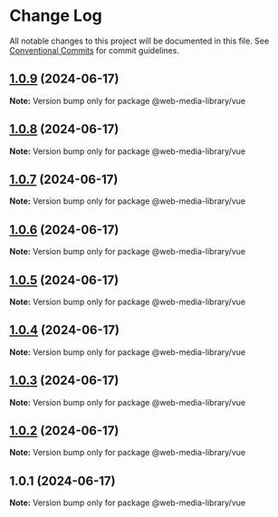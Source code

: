 # Change Log

All notable changes to this project will be documented in this file.
See [Conventional Commits](https://conventionalcommits.org) for commit guidelines.

## [1.0.9](https://github.com/x007xyz/vue-media-library/compare/v1.0.5...v1.0.9) (2024-06-17)

**Note:** Version bump only for package @web-media-library/vue





## [1.0.8](https://github.com/x007xyz/vue-media-library/compare/v1.0.5...v1.0.8) (2024-06-17)

**Note:** Version bump only for package @web-media-library/vue





## [1.0.7](https://github.com/x007xyz/vue-media-library/compare/v1.0.5...v1.0.7) (2024-06-17)

**Note:** Version bump only for package @web-media-library/vue





## [1.0.6](https://github.com/x007xyz/vue-media-library/compare/v1.0.5...v1.0.6) (2024-06-17)

**Note:** Version bump only for package @web-media-library/vue





## [1.0.5](https://github.com/x007xyz/vue-media-library/compare/v1.0.4...v1.0.5) (2024-06-17)

**Note:** Version bump only for package @web-media-library/vue





## [1.0.4](https://github.com/x007xyz/vue-media-library/compare/v1.0.3...v1.0.4) (2024-06-17)

**Note:** Version bump only for package @web-media-library/vue





## [1.0.3](https://github.com/x007xyz/vue-media-library/compare/v1.0.2...v1.0.3) (2024-06-17)

**Note:** Version bump only for package @web-media-library/vue





## [1.0.2](https://github.com/x007xyz/vue-media-library/compare/v1.0.1...v1.0.2) (2024-06-17)

**Note:** Version bump only for package @web-media-library/vue





## 1.0.1 (2024-06-17)

**Note:** Version bump only for package @web-media-library/vue
